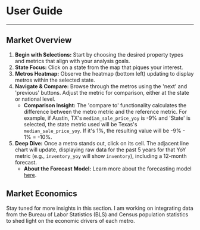 # User Guide
---

## Market Overview

1. **Begin with Selections:** Start by choosing the desired property types and metrics that align with your analysis goals.
2. **State Focus:** Click on a state from the map that piques your interest.
3. **Metros Heatmap:** Observe the heatmap (bottom left) updating to display metros within the selected state.
4. **Navigate & Compare:** Browse through the metros using the 'next' and 'previous' buttons. Adjust the metric for comparison, either at the state or national level.
    * **Comparison Insight:** The 'compare to' functionality calculates the difference between the metro metric and the reference metric. For example, if Austin, TX's `median_sale_price_yoy` is -9% and 'State' is selected, the state metric used will be Texas's `median_sale_price_yoy`. If it's 1%, the resulting value will be -9% - 1% = -10%.
5. **Deep Dive:** Once a metro stands out, click on its cell. The adjacent line chart will update, displaying raw data for the past 5 years for that YoY metric (e.g., `inventory_yoy` will show `inventory`), including a 12-month forecast.
    * **About the Forecast Model:** Learn more about the forecasting model [here](https://medium.com/analytics-vidhya/a-thorough-introduction-to-holt-winters-forecasting-c21810b8c0e6).

## Market Economics

Stay tuned for more insights in this section. I am working on integrating data from the Bureau of Labor Statistics (BLS) and Census population statistics to shed light on the economic drivers of each metro.

&nbsp;

&nbsp;

&nbsp;

&nbsp;

&nbsp;
